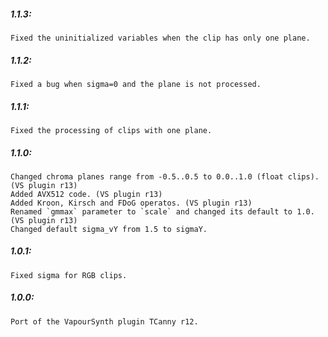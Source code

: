 ##### 1.1.3:
    Fixed the uninitialized variables when the clip has only one plane.

##### 1.1.2:
    Fixed a bug when sigma=0 and the plane is not processed.

##### 1.1.1:
    Fixed the processing of clips with one plane.

##### 1.1.0:
    Changed chroma planes range from -0.5..0.5 to 0.0..1.0 (float clips). (VS plugin r13)
    Added AVX512 code. (VS plugin r13)
    Added Kroon, Kirsch and FDoG operatos. (VS plugin r13)
    Renamed `gmmax` parameter to `scale` and changed its default to 1.0. (VS plugin r13)
    Changed default sigma_vY from 1.5 to sigmaY.

##### 1.0.1:
    Fixed sigma for RGB clips.

##### 1.0.0:
    Port of the VapourSynth plugin TCanny r12.
